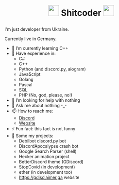 # <p align="center"><img src="https://user-images.githubusercontent.com/82606298/170736413-7f16267f-886c-41f3-a4ef-ff00426a8ea5.gif" width=35> Shitcoder <img src="https://user-images.githubusercontent.com/82606298/170736413-7f16267f-886c-41f3-a4ef-ff00426a8ea5.gif" width=35>  </p>

I'm just developer from Ukraine.

Currently live in Germany.

- 🌱 I’m currently learning C++
- 💼 Have experience in:
  - C#
  - C++
  - Python (and discord.py, aiogram)
  - JavaScript
  - Golang
  - Pascal
  - SQL
  - PHP (No, god, please, no!)
- 🤔 I’m looking for help with nothing
- 💬 Ask me about nothing -_-
- 📫 How to reach me:
  - [Discord](https://discord.gg/4dEmQjt)
  - [Website](https://gdisclaimer.ga/)
- ⚡ Fun fact: this fact is not funny
- 📝 Some my projects: 
  - Debilbot discord.py bot
  - DiscordApocalypse crash bot
  - Google Search Parser (shell)
  - Hecker animation project
  - BetterDiscord theme (GDiscord)
  - StopCovid (in development)
  - ether (in development too)
  - https://gdisclaimer.ga website

